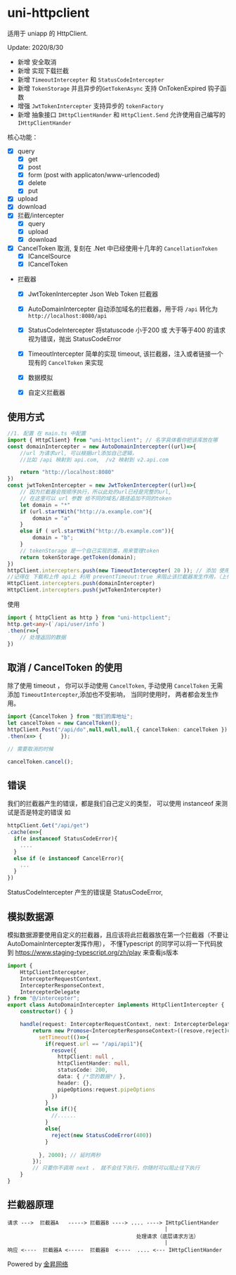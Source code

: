 # uni-httpclient

适用于 uniapp 的 HttpClient.

Update: 2020/8/30

- 新增 安全取消
- 新增 实现下载拦截
- 新增 `TimeoutIntercepter` 和 `StatusCodeIntercepter`
- 新增 `TokenStorage` 并且异步的`GetTokenAsync` 支持 OnTokenExpired 钩子函数
- 增强 `JwtTokenIntercepter` 支持异步的 `tokenFactory`
- 新增 抽象接口 `IHttpClientHander` 和 `HttpClient.Send` 允许使用自己编写的 `IHttpClientHander`

核心功能：
- [x] query
  - [x] get
  - [x] post
  - [x] form (post with applicaton/www-urlencoded)
  - [x] delete
  - [x] put
- [x] upload
- [x] download
- [x] 拦截/intercepter
  - [x] query
  - [x] upload
  - [x] download
- [x] CancelToken 取消, 复刻在 .Net 中已经使用十几年的  `CancellationToken`
  - [x] ICancelSource
  - [x] ICancelToken
- 拦截器
  - [x] JwtTokenIntercepter Json Web Token 拦截器
  - [x] AutoDomainIntercepter 自动添加域名的拦截器，用于将 `/api` 转化为 `http://localhost:8080/api`
  - [x] StatusCodeIntercepter 将statuscode 小于200 或 大于等于400 的请求视为错误，抛出 StatusCodeError
  - [x] TimeoutIntercepter 简单的实现 timeout, 该拦截器，注入或者链接一个现有的 `CancelToken` 来实现
  - [x] 数据模拟
  - [x] 自定义拦截器


## 使用方式

```ts
//1. 配置 在 main.ts 中配置
import { HttpClient} from "uni-httpclient"; // 名字具体看你把该库放在哪
const domainIntercepter = new AutoDomainIntercepter((url)=>{
    //url 为请求url, 可以根据url添加自己逻辑， 
    //比如 /api 映射到 api.com,  /v2 映射到 v2.api.com

    return "http://localhost:8080"
})
const jwtTokenIntercepter = new JwtTokenIntercepter((url)=>{
    // 因为拦截器会按顺序执行，所以此处的url已经是完整的url,
    // 在这里可以 url 参数 给不同的域名/路径追加不同的token
    let domain = "*"
    if (url.startWith("http://a.example.com"){
        domain = "a"
    }
    else if ( url.startWith("http://b.example.com")){
        domain = "b";
    }
    // tokenStorage 是一个自己实现的类，用来管理token
    return tokenStorage.getToken(domain);
})
httpClient.intercepters.push(new TimeoutIntercepter( 20 )); // 添加 使用 timeout 参数的必备拦截器， 可以不填，填上则未全局超时， 
//记得在 下载和上传 api上 利用 preventTimeout:true 来阻止该拦截器发生作用，（上传和下载是相对比较耗时的操作）
HttpClient.intercepters.push(domainIntercepter)
HttpClient.intercepters.push(jwtTokenIntercepter)

```

使用
```ts
import { httpClient as http } from "uni-httpclient";
http.get<any>(`/api/user/info`)
.then(r=>{
    // 处理返回的数据
})
```

## 取消 / CancelToken 的使用
除了使用 timeout ， 你可以手动使用 `CancelToken`,
手动使用 `CancelToken` 无需添加 `TimeoutIntercepter`,添加也不受影响， 当同时使用时， 两者都会发生作用。

```typescript
import {CancelToken } from "我们的库地址";
let cancelToken = new CancelToken();
httpClient.Post("/api/do",null,null,null,{ cancelToken: cancelToken })
.then(x=> {      });

// 需要取消的时候

cancelToken.cancel();

```

## 错误

我们的拦截器产生的错误，都是我们自己定义的类型， 可以使用 instanceof 来测试是否是特定的错误 如  
```typescript
httpClient.Get("/api/get")
.cache(e=>{
  if(e instanceof StatusCodeError){
    ....
  }
  else if (e instanceof CancelError){
    ...
  }
})
```

StatusCodeIntercepter 产生的错误是 StatusCodeError, 



## 模拟数据源

模拟数据源要使用自定义的拦截器，且应该将此拦截器放在第一个拦截器（不要让AutoDomainIntercepter发挥作用），
不懂Typescript 的同学可以将一下代码放到 https://www.staging-typescript.org/zh/play 来查看js版本
```typescript
import {
    HttpClientIntercepter,
    IntercepterRequestContext,
    IntercepterResponseContext,
    IntercepterDelegate
} from "@/intercepter";
export class AutoDomainIntercepter implements HttpClientIntercepter {
    constructor() { }

    handle(request: IntercepterRequestContext, next: IntercepterDelegate): Promise<IntercepterResponseContext> {
        return new Promose<IntercepterResponseContext>((resove,reject)=>{
          setTimeout(()=>{
            if(request.url == "/api/api1"){
              resove({
                httpClient: null ,
                httpClientHander: null,
                statusCode: 200,
                data: { /*您的数据*/ },
                header: {},
                pipeOptions:request.pipeOptions
              })
            }
            else if(){
              //......
            }
            else{
              reject(new StatusCodeError(400))
            }
            
          }, 2000); // 延时两秒
        });
        // 只要你不调用 next ， 就不会往下执行，你随时可以阻止往下执行
    }
}

```

## 拦截器原理

```
请求 --->  拦截器A   -----> 拦截器B ----> .... ----> IHttpClientHander
                                                  |
                                         处理请求（底层请求方法）
                                                  | 
响应 <----  拦截器A <-----  拦截器B  <----  .... <--- IHttpClientHander

```

Powered by [金昇网络](https://www.kingasc.com)